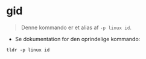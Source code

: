 # gid

> Denne kommando er et alias af `-p linux id`.

- Se dokumentation for den oprindelige kommando:

`tldr -p linux id`
